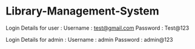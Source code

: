 # Library-Management-System

Login Details for user :  Username : test@gmail.com Password : Test@123

Login Details for admin : Username : admin Password : admin@123
